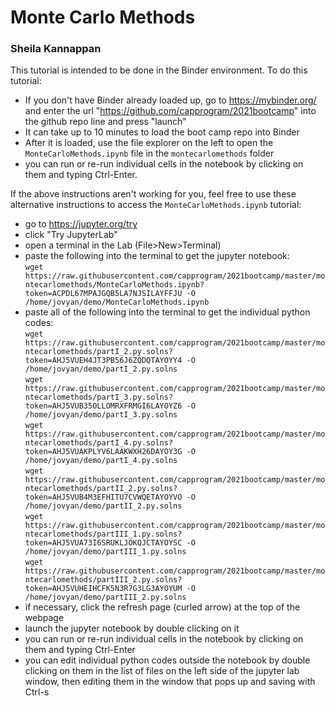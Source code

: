 # Monte Carlo Methods

### Sheila Kannappan

This tutorial is intended to be done in the Binder environment. To do this tutorial:
 * If you don't have Binder already loaded up, go to https://mybinder.org/ and enter the url "https://github.com/capprogram/2021bootcamp" into the github repo line and press "launch"
 * It can take up to 10 minutes to load the boot camp repo into Binder
 * After it is loaded, use the file explorer on the left to open the `MonteCarloMethods.ipynb` file in the `montecarlomethods` folder
 * you can run or re-run individual cells in the notebook by clicking on them and typing Ctrl-Enter. 

If the above instructions aren't working for you, feel free to use these alternative instructions to access the `MonteCarloMethods.ipynb` tutorial:
 * go to https://jupyter.org/try
 * click "Try JupyterLab"
 * open a terminal in the Lab (File>New>Terminal)
 * paste the following into the terminal to get the jupyter notebook:<br/>
  `wget https://raw.githubusercontent.com/capprogram/2021bootcamp/master/montecarlomethods/MonteCarloMethods.ipynb?token=ACPDL67MPAJGQB5LA7NJSILAYFFJU -O /home/jovyan/demo/MonteCarloMethods.ipynb`
 * paste all of the following into the terminal to get the individual python codes:<br/>
 `wget https://raw.githubusercontent.com/capprogram/2021bootcamp/master/montecarlomethods/partI_2.py.solns?token=AHJ5VUEH4JT3PB56J6ZQDQTAYOYY4 -O /home/jovyan/demo/partI_2.py.solns` <br>
  `wget https://raw.githubusercontent.com/capprogram/2021bootcamp/master/montecarlomethods/partI_3.py.solns?token=AHJ5VUB35OLLOMRXFRMGI6LAYOYZ6 -O /home/jovyan/demo/partI_3.py.solns` <br>
  `wget https://raw.githubusercontent.com/capprogram/2021bootcamp/master/montecarlomethods/partI_4.py.solns?token=AHJ5VUAKPLYV6LAAKWXH26DAYOY3G -O /home/jovyan/demo/partI_4.py.solns` <br>
  `wget https://raw.githubusercontent.com/capprogram/2021bootcamp/master/montecarlomethods/partII_2.py.solns?token=AHJ5VUB4M3EFHITU7CVWQETAYOYVO -O /home/jovyan/demo/partII_2.py.solns` <br>
  `wget https://raw.githubusercontent.com/capprogram/2021bootcamp/master/montecarlomethods/partIII_1.py.solns?token=AHJ5VUA73I6SRUKLJOKQJCTAYOYSC -O /home/jovyan/demo/partIII_1.py.solns` <br>
  `wget https://raw.githubusercontent.com/capprogram/2021bootcamp/master/montecarlomethods/partIII_2.py.solns?token=AHJ5VUHEIHCFK5N3R7G3LG3AYOYUM -O /home/jovyan/demo/partIII_2.py.solns` <br>
 * if necessary, click the refresh page (curled arrow) at the top of the webpage
 * launch the jupyter notebook by double clicking on it
 * you can run or re-run individual cells in the notebook by clicking on them and typing Ctrl-Enter
 * you can edit individual python codes outside the notebook by double clicking on them in the list of files on the left side of the jupyter lab window, then editing them in the window that pops up and saving with Ctrl-s
